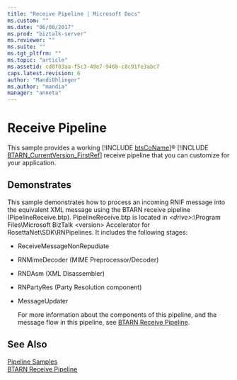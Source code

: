 ```yaml
---
title: "Receive Pipeline | Microsoft Docs"
ms.custom: ""
ms.date: "06/08/2017"
ms.prod: "biztalk-server"
ms.reviewer: ""
ms.suite: ""
ms.tgt_pltfrm: ""
ms.topic: "article"
ms.assetid: cd8f03aa-f5c3-49e7-946b-c8c91fe3abc7
caps.latest.revision: 6
author: "MandiOhlinger"
ms.author: "mandia"
manager: "anneta"
---
```

# Receive Pipeline
This sample provides a working [!INCLUDE [btsCoName](../../includes/btsconame-md.md)]® [!INCLUDE [BTARN_CurrentVersion_FirstRef](../../includes/btarn-currentversion-firstref-md.md)] receive pipeline that you can customize for your application.  
  
## Demonstrates  
 This sample demonstrates how to process an incoming RNIF message into the equivalent XML message using the BTARN receive pipeline (PipelineReceive.btp). PipelineReceive.btp is located in *\<drive\>*:\Program Files\Microsoft BizTalk \<version\> Accelerator for RosettaNet\SDK\RNPipelines. It includes the following stages:  
  
- ReceiveMessageNonRepudiate  
  
- RNMimeDecoder (MIME Preprocessor/Decoder)  
  
- RNDAsm (XML Disassembler)  
  
- RNPartyRes (Party Resolution component)  
  
- MessageUpdater  
  
  For more information about the components of this pipeline, and the message flow in this pipeline, see [BTARN Receive Pipeline](../../adapters-and-accelerators/accelerator-rosettanet/btarn-receive-pipeline.md).  
  
## See Also  
 [Pipeline Samples](../../adapters-and-accelerators/accelerator-rosettanet/pipeline-samples.md)   
 [BTARN Receive Pipeline](../../adapters-and-accelerators/accelerator-rosettanet/btarn-receive-pipeline.md)